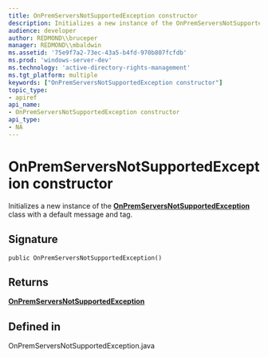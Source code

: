 ```yaml
---
title: OnPremServersNotSupportedException constructor
description: Initializes a new instance of the OnPremServersNotSupportedException class with a default message and tag.
audience: developer
author: REDMOND\\bruceper
manager: REDMOND\\mbaldwin
ms.assetid: '75e9f7a2-73ec-43a5-b4fd-970b807fcfdb'
ms.prod: 'windows-server-dev'
ms.technology: 'active-directory-rights-management'
ms.tgt_platform: multiple
keywords: ["OnPremServersNotSupportedException constructor"]
topic_type:
- apiref
api_name:
- OnPremServersNotSupportedException constructor
api_type:
- NA
---
```


# OnPremServersNotSupportedException constructor

Initializes a new instance of the [**OnPremServersNotSupportedException**](onpremserversnotsupportedexception-class-java.md) class with a default message and tag.

## Signature

``` syntax
public OnPremServersNotSupportedException()
```

## Returns

[**OnPremServersNotSupportedException**](onpremserversnotsupportedexception-class-java.md)

## Defined in

OnPremServersNotSupportedException.java

 

 




